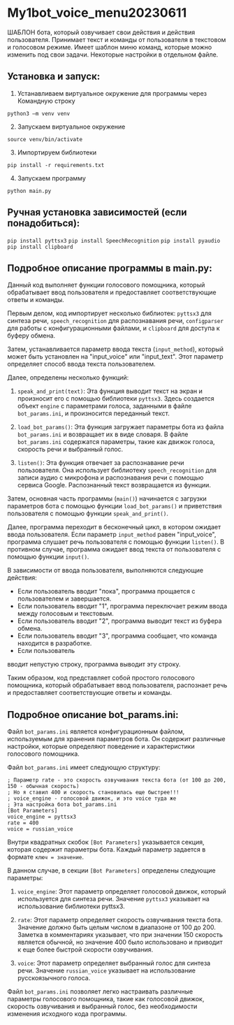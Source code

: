 # My1bot_voice_menu20230611
ШАБЛОН бота, который озвучивает свои действия и действия пользователя. Принимает текст и команды от пользователя в текстовом и голосовом режиме. Имеет шаблон миню команд, которые можно изменить под свои задачи. Некоторые настройки в отдельном файле.

## Установка и запуск:
1. Устанавливаем виртуальное окружение для программы через Командную строку

`python3 –m venv venv`

2. Запускаем виртуальное окружение

`source venv/bin/activate`

3. Импортируем библиотеки 

 `pip install -r requirements.txt`

4. Запускаем программу

`python main.py`

## Ручная установка зависимостей (если понадобиться):
`pip install pyttsx3` 
`pip install SpeechRecognition` 
`pip install pyaudio` 
`pip install clipboard` 

## Подробное описание программы в main.py:
Данный код выполняет функции голосового помощника, который обрабатывает ввод пользователя и предоставляет соответствующие ответы и команды.

Первым делом, код импортирует несколько библиотек: `pyttsx3` для синтеза речи, `speech_recognition` для распознавания речи, `configparser` для работы с конфигурационными файлами, и `clipboard` для доступа к буферу обмена.

Затем, устанавливается параметр ввода текста (`input_method`), который может быть установлен на "input_voice" или "input_text". Этот параметр определяет способ ввода текста пользователем.

Далее, определены несколько функций:

1. `speak_and_print(text)`: Эта функция выводит текст на экран и произносит его с помощью библиотеки `pyttsx3`. Здесь создается объект `engine` с параметрами голоса, заданными в файле `bot_params.ini`, и произносится переданный текст.

2. `load_bot_params()`: Эта функция загружает параметры бота из файла `bot_params.ini` и возвращает их в виде словаря. В файле `bot_params.ini` содержатся параметры, такие как движок голоса, скорость речи и выбранный голос.

3. `listen()`: Эта функция отвечает за распознавание речи пользователя. Она использует библиотеку `speech_recognition` для записи аудио с микрофона и распознавания речи с помощью сервиса Google. Распознанный текст возвращается из функции.

Затем, основная часть программы (`main()`) начинается с загрузки параметров бота с помощью функции `load_bot_params()` и приветствия пользователя с помощью функции `speak_and_print()`.

Далее, программа переходит в бесконечный цикл, в котором ожидает ввода пользователя. Если параметр `input_method` равен "input_voice", программа слушает речь пользователя с помощью функции `listen()`. В противном случае, программа ожидает ввод текста от пользователя с помощью функции `input()`.

В зависимости от ввода пользователя, выполняются следующие действия:

- Если пользователь вводит "пока", программа прощается с пользователем и завершается.
- Если пользователь вводит "1", программа переключает режим ввода между голосовым и текстовым.
- Если пользователь вводит "2", программа выводит текст из буфера обмена.
- Если пользователь вводит "3", программа сообщает, что команда находится в разработке.
- Если пользователь

 вводит непустую строку, программа выводит эту строку.

Таким образом, код представляет собой простого голосового помощника, который обрабатывает ввод пользователя, распознает речь и предоставляет соответствующие ответы и команды.

## Подробное описание bot_params.ini:
Файл `bot_params.ini` является конфигурационным файлом, используемым для хранения параметров бота. Он содержит различные настройки, которые определяют поведение и характеристики голосового помощника.

Файл `bot_params.ini` имеет следующую структуру:

```
; Параметр rate - это скорость озвучивания текста бота (от 100 до 200, 150 - обычная скорость)
; Но я ставил 400 и скорость становилась еще быстрее!!!
; voice_engine - голосовой движок, и это voice туда же
; Эта настройка бота bot_params.ini
[Bot Parameters]
voice_engine = pyttsx3
rate = 400
voice = russian_voice
```

Внутри квадратных скобок `[Bot Parameters]` указывается секция, которая содержит параметры бота. Каждый параметр задается в формате `ключ = значение`.

В данном случае, в секции `[Bot Parameters]` определены следующие параметры:

1. `voice_engine`: Этот параметр определяет голосовой движок, который используется для синтеза речи. Значение `pyttsx3` указывает на использование библиотеки pyttsx3.

2. `rate`: Этот параметр определяет скорость озвучивания текста бота. Значение должно быть целым числом в диапазоне от 100 до 200. Заметка в комментариях указывает, что при значении 150 скорость является обычной, но значение 400 было использовано и приводит к еще более быстрой скорости озвучивания.

3. `voice`: Этот параметр определяет выбранный голос для синтеза речи. Значение `russian_voice` указывает на использование русскоязычного голоса.

Файл `bot_params.ini` позволяет легко настраивать различные параметры голосового помощника, такие как голосовой движок, скорость озвучивания и выбранный голос, без необходимости изменения исходного кода программы.
